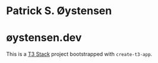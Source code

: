 # Patrick S. Øystensen

# øystensen.dev

This is a [T3 Stack](https://create.t3.gg/) project bootstrapped with `create-t3-app`.
